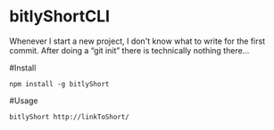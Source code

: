 # bitlyShortCLI
Whenever I start a new project, I don't know what to write for the first commit. After doing a “git init” there is technically nothing there...

#Install

```npm
npm install -g bitlyShort
```

#Usage

```
bitlyShort http://linkToShort/
```